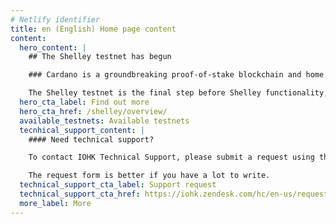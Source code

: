 ```yaml
---
# Netlify identifier
title: en (English) Home page content
content:
  hero_content: |
    ## The Shelley testnet has begun

    ### Cardano is a groundbreaking proof-of-stake blockchain and home to the ada cryptocurrency. The Cardano testnets are at the bleeding edge of the network's development, using the power of our community to iterate and improve.

    The Shelley testnet is the final step before Shelley functionality, including stake pools, stake delegation, and decentralization, is rolled out to the Cardano mainnet. We're currently running an invitation-only beta, but the public phase is coming soon. 
  hero_cta_label: Find out more
  hero_cta_href: /shelley/overview/
  available_testnets: Available testnets
  tecnhical_support_content: |
    #### Need technical support?

    To contact IOHK Technical Support, please submit a request using the Submit a request form. You can also click on the Support button at the bottom right of your screen.

    The request form is better if you have a lot to write.
  technical_support_cta_label: Support request
  technical_support_cta_href: https://iohk.zendesk.com/hc/en-us/requests/new/
  more_label: More
---
```

